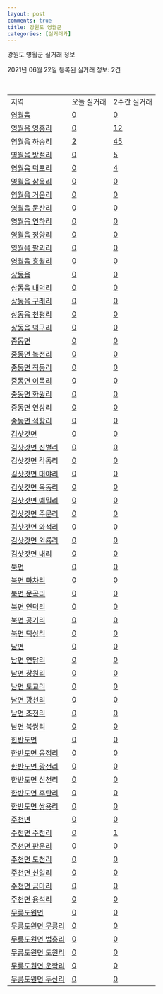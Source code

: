 ```yaml
---
layout: post
comments: true
title: 강원도 영월군
categories: [실거래가]
---
```


강원도 영월군 실거래 정보

2021년 06월 22일 등록된 실거래 정보: 2건

<script type="text/javascript">
  google.charts.load('current', {'packages':['corechart']});
  google.charts.setOnLoadCallback(drawChart);

  function drawChart() {
    var data = google.visualization.arrayToDataTable([['거래일', '매매', '전월세', '전매'], ['2021-03', 2, 1, 0], ['2021-04', 17, 4, 1], ['2021-05', 20, 5, 5], ['2021-06', 10, 1, 1]]);

    var options = {
      title: '최근 유형별 거래량 추이',
      legend: { position: 'bottom' }
    };

    var chart = new google.visualization.LineChart(document.getElementById('columnchart_material'));
    chart.draw(data, (options));
  }
</script>

<div id="columnchart_material" style="width: 450px; margin-left: -35px"></div>
<br>
<table class="sortable">
  <tr>
    <td>지역</td>
    <td>오늘 실거래</td>
    <td>2주간 실거래</td>
  </tr>

  
  <tr class="item">
    <td><a href="4275025000.html">영월읍</a></td>
    <td><a href="4275025000.html">0</a></td>
    <td><a href="4275025000.html">0</a></td>
  </tr>
    

  <tr class="item">
    <td><a href="4275025021.html">영월읍 영흥리</a></td>
    <td><a href="4275025021.html">0</a></td>
    <td><a href="4275025021.html">12</a></td>
  </tr>
    

  <tr class="item">
    <td><a href="4275025022.html">영월읍 하송리</a></td>
    <td><a href="4275025022.html">2</a></td>
    <td><a href="4275025022.html">45</a></td>
  </tr>
    

  <tr class="item">
    <td><a href="4275025023.html">영월읍 방절리</a></td>
    <td><a href="4275025023.html">0</a></td>
    <td><a href="4275025023.html">5</a></td>
  </tr>
    

  <tr class="item">
    <td><a href="4275025024.html">영월읍 덕포리</a></td>
    <td><a href="4275025024.html">0</a></td>
    <td><a href="4275025024.html">4</a></td>
  </tr>
    

  <tr class="item">
    <td><a href="4275025025.html">영월읍 삼옥리</a></td>
    <td><a href="4275025025.html">0</a></td>
    <td><a href="4275025025.html">0</a></td>
  </tr>
    

  <tr class="item">
    <td><a href="4275025026.html">영월읍 거운리</a></td>
    <td><a href="4275025026.html">0</a></td>
    <td><a href="4275025026.html">0</a></td>
  </tr>
    

  <tr class="item">
    <td><a href="4275025027.html">영월읍 문산리</a></td>
    <td><a href="4275025027.html">0</a></td>
    <td><a href="4275025027.html">0</a></td>
  </tr>
    

  <tr class="item">
    <td><a href="4275025028.html">영월읍 연하리</a></td>
    <td><a href="4275025028.html">0</a></td>
    <td><a href="4275025028.html">0</a></td>
  </tr>
    

  <tr class="item">
    <td><a href="4275025029.html">영월읍 정양리</a></td>
    <td><a href="4275025029.html">0</a></td>
    <td><a href="4275025029.html">0</a></td>
  </tr>
    

  <tr class="item">
    <td><a href="4275025030.html">영월읍 팔괴리</a></td>
    <td><a href="4275025030.html">0</a></td>
    <td><a href="4275025030.html">0</a></td>
  </tr>
    

  <tr class="item">
    <td><a href="4275025031.html">영월읍 흥월리</a></td>
    <td><a href="4275025031.html">0</a></td>
    <td><a href="4275025031.html">0</a></td>
  </tr>
    

  <tr class="item">
    <td><a href="4275025300.html">상동읍</a></td>
    <td><a href="4275025300.html">0</a></td>
    <td><a href="4275025300.html">0</a></td>
  </tr>
    

  <tr class="item">
    <td><a href="4275025321.html">상동읍 내덕리</a></td>
    <td><a href="4275025321.html">0</a></td>
    <td><a href="4275025321.html">0</a></td>
  </tr>
    

  <tr class="item">
    <td><a href="4275025322.html">상동읍 구래리</a></td>
    <td><a href="4275025322.html">0</a></td>
    <td><a href="4275025322.html">0</a></td>
  </tr>
    

  <tr class="item">
    <td><a href="4275025323.html">상동읍 천평리</a></td>
    <td><a href="4275025323.html">0</a></td>
    <td><a href="4275025323.html">0</a></td>
  </tr>
    

  <tr class="item">
    <td><a href="4275025324.html">상동읍 덕구리</a></td>
    <td><a href="4275025324.html">0</a></td>
    <td><a href="4275025324.html">0</a></td>
  </tr>
    

  <tr class="item">
    <td><a href="4275031000.html">중동면</a></td>
    <td><a href="4275031000.html">0</a></td>
    <td><a href="4275031000.html">0</a></td>
  </tr>
    

  <tr class="item">
    <td><a href="4275031021.html">중동면 녹전리</a></td>
    <td><a href="4275031021.html">0</a></td>
    <td><a href="4275031021.html">0</a></td>
  </tr>
    

  <tr class="item">
    <td><a href="4275031022.html">중동면 직동리</a></td>
    <td><a href="4275031022.html">0</a></td>
    <td><a href="4275031022.html">0</a></td>
  </tr>
    

  <tr class="item">
    <td><a href="4275031023.html">중동면 이목리</a></td>
    <td><a href="4275031023.html">0</a></td>
    <td><a href="4275031023.html">0</a></td>
  </tr>
    

  <tr class="item">
    <td><a href="4275031024.html">중동면 화원리</a></td>
    <td><a href="4275031024.html">0</a></td>
    <td><a href="4275031024.html">0</a></td>
  </tr>
    

  <tr class="item">
    <td><a href="4275031025.html">중동면 연상리</a></td>
    <td><a href="4275031025.html">0</a></td>
    <td><a href="4275031025.html">0</a></td>
  </tr>
    

  <tr class="item">
    <td><a href="4275031026.html">중동면 석항리</a></td>
    <td><a href="4275031026.html">0</a></td>
    <td><a href="4275031026.html">0</a></td>
  </tr>
    

  <tr class="item">
    <td><a href="4275032500.html">김삿갓면</a></td>
    <td><a href="4275032500.html">0</a></td>
    <td><a href="4275032500.html">0</a></td>
  </tr>
    

  <tr class="item">
    <td><a href="4275032521.html">김삿갓면 진별리</a></td>
    <td><a href="4275032521.html">0</a></td>
    <td><a href="4275032521.html">0</a></td>
  </tr>
    

  <tr class="item">
    <td><a href="4275032522.html">김삿갓면 각동리</a></td>
    <td><a href="4275032522.html">0</a></td>
    <td><a href="4275032522.html">0</a></td>
  </tr>
    

  <tr class="item">
    <td><a href="4275032523.html">김삿갓면 대야리</a></td>
    <td><a href="4275032523.html">0</a></td>
    <td><a href="4275032523.html">0</a></td>
  </tr>
    

  <tr class="item">
    <td><a href="4275032524.html">김삿갓면 옥동리</a></td>
    <td><a href="4275032524.html">0</a></td>
    <td><a href="4275032524.html">0</a></td>
  </tr>
    

  <tr class="item">
    <td><a href="4275032525.html">김삿갓면 예밀리</a></td>
    <td><a href="4275032525.html">0</a></td>
    <td><a href="4275032525.html">0</a></td>
  </tr>
    

  <tr class="item">
    <td><a href="4275032526.html">김삿갓면 주문리</a></td>
    <td><a href="4275032526.html">0</a></td>
    <td><a href="4275032526.html">0</a></td>
  </tr>
    

  <tr class="item">
    <td><a href="4275032527.html">김삿갓면 와석리</a></td>
    <td><a href="4275032527.html">0</a></td>
    <td><a href="4275032527.html">0</a></td>
  </tr>
    

  <tr class="item">
    <td><a href="4275032528.html">김삿갓면 외룡리</a></td>
    <td><a href="4275032528.html">0</a></td>
    <td><a href="4275032528.html">0</a></td>
  </tr>
    

  <tr class="item">
    <td><a href="4275032529.html">김삿갓면 내리</a></td>
    <td><a href="4275032529.html">0</a></td>
    <td><a href="4275032529.html">0</a></td>
  </tr>
    

  <tr class="item">
    <td><a href="4275033000.html">북면</a></td>
    <td><a href="4275033000.html">0</a></td>
    <td><a href="4275033000.html">0</a></td>
  </tr>
    

  <tr class="item">
    <td><a href="4275033021.html">북면 마차리</a></td>
    <td><a href="4275033021.html">0</a></td>
    <td><a href="4275033021.html">0</a></td>
  </tr>
    

  <tr class="item">
    <td><a href="4275033022.html">북면 문곡리</a></td>
    <td><a href="4275033022.html">0</a></td>
    <td><a href="4275033022.html">0</a></td>
  </tr>
    

  <tr class="item">
    <td><a href="4275033023.html">북면 연덕리</a></td>
    <td><a href="4275033023.html">0</a></td>
    <td><a href="4275033023.html">0</a></td>
  </tr>
    

  <tr class="item">
    <td><a href="4275033024.html">북면 공기리</a></td>
    <td><a href="4275033024.html">0</a></td>
    <td><a href="4275033024.html">0</a></td>
  </tr>
    

  <tr class="item">
    <td><a href="4275033025.html">북면 덕상리</a></td>
    <td><a href="4275033025.html">0</a></td>
    <td><a href="4275033025.html">0</a></td>
  </tr>
    

  <tr class="item">
    <td><a href="4275034000.html">남면</a></td>
    <td><a href="4275034000.html">0</a></td>
    <td><a href="4275034000.html">0</a></td>
  </tr>
    

  <tr class="item">
    <td><a href="4275034021.html">남면 연당리</a></td>
    <td><a href="4275034021.html">0</a></td>
    <td><a href="4275034021.html">0</a></td>
  </tr>
    

  <tr class="item">
    <td><a href="4275034022.html">남면 창원리</a></td>
    <td><a href="4275034022.html">0</a></td>
    <td><a href="4275034022.html">0</a></td>
  </tr>
    

  <tr class="item">
    <td><a href="4275034023.html">남면 토교리</a></td>
    <td><a href="4275034023.html">0</a></td>
    <td><a href="4275034023.html">0</a></td>
  </tr>
    

  <tr class="item">
    <td><a href="4275034024.html">남면 광천리</a></td>
    <td><a href="4275034024.html">0</a></td>
    <td><a href="4275034024.html">0</a></td>
  </tr>
    

  <tr class="item">
    <td><a href="4275034025.html">남면 조전리</a></td>
    <td><a href="4275034025.html">0</a></td>
    <td><a href="4275034025.html">0</a></td>
  </tr>
    

  <tr class="item">
    <td><a href="4275034026.html">남면 북쌍리</a></td>
    <td><a href="4275034026.html">0</a></td>
    <td><a href="4275034026.html">0</a></td>
  </tr>
    

  <tr class="item">
    <td><a href="4275035500.html">한반도면</a></td>
    <td><a href="4275035500.html">0</a></td>
    <td><a href="4275035500.html">0</a></td>
  </tr>
    

  <tr class="item">
    <td><a href="4275035521.html">한반도면 옹정리</a></td>
    <td><a href="4275035521.html">0</a></td>
    <td><a href="4275035521.html">0</a></td>
  </tr>
    

  <tr class="item">
    <td><a href="4275035522.html">한반도면 광전리</a></td>
    <td><a href="4275035522.html">0</a></td>
    <td><a href="4275035522.html">0</a></td>
  </tr>
    

  <tr class="item">
    <td><a href="4275035523.html">한반도면 신천리</a></td>
    <td><a href="4275035523.html">0</a></td>
    <td><a href="4275035523.html">0</a></td>
  </tr>
    

  <tr class="item">
    <td><a href="4275035524.html">한반도면 후탄리</a></td>
    <td><a href="4275035524.html">0</a></td>
    <td><a href="4275035524.html">0</a></td>
  </tr>
    

  <tr class="item">
    <td><a href="4275035525.html">한반도면 쌍용리</a></td>
    <td><a href="4275035525.html">0</a></td>
    <td><a href="4275035525.html">0</a></td>
  </tr>
    

  <tr class="item">
    <td><a href="4275036000.html">주천면</a></td>
    <td><a href="4275036000.html">0</a></td>
    <td><a href="4275036000.html">0</a></td>
  </tr>
    

  <tr class="item">
    <td><a href="4275036021.html">주천면 주천리</a></td>
    <td><a href="4275036021.html">0</a></td>
    <td><a href="4275036021.html">1</a></td>
  </tr>
    

  <tr class="item">
    <td><a href="4275036022.html">주천면 판운리</a></td>
    <td><a href="4275036022.html">0</a></td>
    <td><a href="4275036022.html">0</a></td>
  </tr>
    

  <tr class="item">
    <td><a href="4275036023.html">주천면 도천리</a></td>
    <td><a href="4275036023.html">0</a></td>
    <td><a href="4275036023.html">0</a></td>
  </tr>
    

  <tr class="item">
    <td><a href="4275036024.html">주천면 신일리</a></td>
    <td><a href="4275036024.html">0</a></td>
    <td><a href="4275036024.html">0</a></td>
  </tr>
    

  <tr class="item">
    <td><a href="4275036025.html">주천면 금마리</a></td>
    <td><a href="4275036025.html">0</a></td>
    <td><a href="4275036025.html">0</a></td>
  </tr>
    

  <tr class="item">
    <td><a href="4275036026.html">주천면 용석리</a></td>
    <td><a href="4275036026.html">0</a></td>
    <td><a href="4275036026.html">0</a></td>
  </tr>
    

  <tr class="item">
    <td><a href="4275038000.html">무릉도원면</a></td>
    <td><a href="4275038000.html">0</a></td>
    <td><a href="4275038000.html">0</a></td>
  </tr>
    

  <tr class="item">
    <td><a href="4275038021.html">무릉도원면 무릉리</a></td>
    <td><a href="4275038021.html">0</a></td>
    <td><a href="4275038021.html">0</a></td>
  </tr>
    

  <tr class="item">
    <td><a href="4275038022.html">무릉도원면 법흥리</a></td>
    <td><a href="4275038022.html">0</a></td>
    <td><a href="4275038022.html">0</a></td>
  </tr>
    

  <tr class="item">
    <td><a href="4275038023.html">무릉도원면 도원리</a></td>
    <td><a href="4275038023.html">0</a></td>
    <td><a href="4275038023.html">0</a></td>
  </tr>
    

  <tr class="item">
    <td><a href="4275038024.html">무릉도원면 운학리</a></td>
    <td><a href="4275038024.html">0</a></td>
    <td><a href="4275038024.html">0</a></td>
  </tr>
    

  <tr class="item">
    <td><a href="4275038025.html">무릉도원면 두산리</a></td>
    <td><a href="4275038025.html">0</a></td>
    <td><a href="4275038025.html">0</a></td>
  </tr>
    


</table>


    
